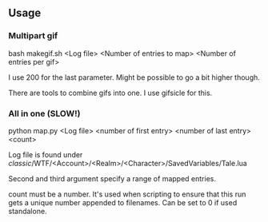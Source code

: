 ## Usage

### Multipart gif
bash makegif.sh \<Log file\> \<Number of entries to map\> \<Number of entries per gif\>

I use 200 for the last parameter. Might be possible to go a bit higher though.

There are tools to combine gifs into one. I use gifsicle for this.

### All in one (SLOW!)
python map.py \<Log file\> \<number of first entry\> \<number of last entry\> \<count\>

Log file is found under _classic_/WTF/\<Account\>/\<Realm\>/\<Character\>/SavedVariables/Tale.lua

Second and third argument specify a range of mapped entries.

count must be a number. It's used when scripting to ensure that this run gets a unique number appended to filenames. Can be set to 0 if used standalone.

